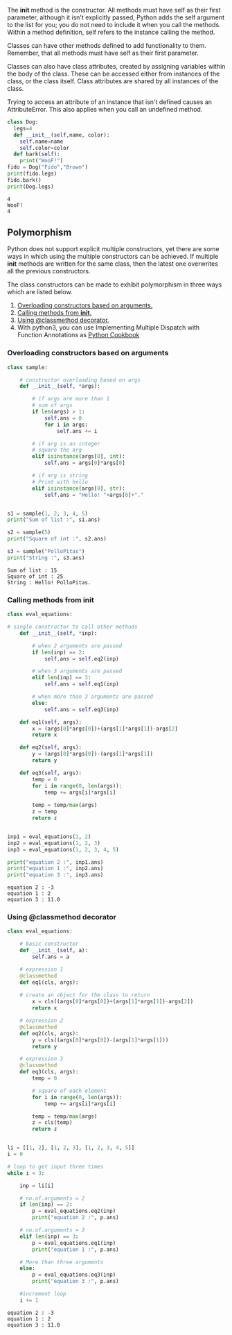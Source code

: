 The **init** method is the constructor. All methods must have self as their first parameter, although it isn't explicitly passed, Python adds the self argument to the list for you; you do not need to include it when you call the methods. Within a method definition, self refers to the instance calling the method.

Classes can have other methods defined to add functionality to them. Remember, that all methods must have self as their first parameter.

Classes can also have class attributes, created by assigning variables within the body of the class. These can be accessed either from instances of the class, or the class itself. Class attributes are shared by all instances of the class.

Trying to access an attribute of an instance that isn't defined causes an AttributeError. This also applies when you call an undefined method.

``` py
class Dog:
  legs=4
  def __init__(self,name, color):
    self.name=name
    self.color=color
  def bark(self):
    print("WooF!")
fido = Dog("Fido","Brown")
print(fido.legs)
fido.bark()
print(Dog.legs)
```
```
4
WooF!
4
```
## Polymorphism

Python does not support explicit multiple constructors, yet there are some ways in which using the multiple constructors can be achieved. If multiple __init__ methods are written for the same class, then the latest one overwrites all the previous constructors.

The class constructors can be made to exhibit polymorphism in three ways which are listed below.

1. [Overloading constructors based on arguments.](#overloading-constructors-based-on-arguments)
2. [Calling methods from __init__.](#calling-methods-from-init)
3. [Using @classmethod decorator.](#using-classmethod-decorator)
4. With python3, you can use Implementing Multiple Dispatch with Function Annotations as [Python Cookbook](https://github.com/dabeaz/python-cookbook/blob/master/src/9/multiple_dispatch_with_function_annotations/example1.py)

### Overloading constructors based on arguments

``` py
class sample:

	# constructor overloading based on args
	def __init__(self, *args):

		# if args are more than 1
		# sum of args
		if len(args) > 1:
			self.ans = 0
			for i in args:
				self.ans += i

		# if arg is an integer
		# square the arg
		elif isinstance(args[0], int):
			self.ans = args[0]*args[0]

		# if arg is string
		# Print with hello
		elif isinstance(args[0], str):
			self.ans = "Hello! "+args[0]+"."


s1 = sample(1, 2, 3, 4, 5)
print("Sum of list :", s1.ans)

s2 = sample(5)
print("Square of int :", s2.ans)

s3 = sample("PolloPitas")
print("String :", s3.ans)

```
```
Sum of list : 15
Square of int : 25
String : Hello! PolloPitas.
```
### Calling methods from __init__

``` py
class eval_equations:

# single constructor to call other methods
	def __init__(self, *inp):

		# when 2 arguments are passed
		if len(inp) == 2:
			self.ans = self.eq2(inp)

		# when 3 arguments are passed
		elif len(inp) == 3:
			self.ans = self.eq1(inp)

		# when more than 3 arguments are passed
		else:
			self.ans = self.eq3(inp)

	def eq1(self, args):
		x = (args[0]*args[0])+(args[1]*args[1])-args[2]
		return x

	def eq2(self, args):
		y = (args[0]*args[0])-(args[1]*args[1])
		return y

	def eq3(self, args):
		temp = 0
		for i in range(0, len(args)):
			temp += args[i]*args[i]
		
		temp = temp/max(args)
		z = temp
		return z


inp1 = eval_equations(1, 2)
inp2 = eval_equations(1, 2, 3)
inp3 = eval_equations(1, 2, 3, 4, 5)

print("equation 2 :", inp1.ans)
print("equation 1 :", inp2.ans)
print("equation 3 :", inp3.ans)

```
```
equation 2 : -3
equation 1 : 2
equation 3 : 11.0
```
### Using @classmethod decorator

``` py
class eval_equations:

	# basic constructor
	def __init__(self, a):
		self.ans = a

	# expression 1
	@classmethod
	def eq1(cls, args):
		
	# create an object for the class to return
		x = cls((args[0]*args[0])+(args[1]*args[1])-args[2])
		return x

	# expression 2
	@classmethod
	def eq2(cls, args):
		y = cls((args[0]*args[0])-(args[1]*args[1]))
		return y

	# expression 3
	@classmethod
	def eq3(cls, args):
		temp = 0

		# square of each element
		for i in range(0, len(args)):
			temp += args[i]*args[i]

		temp = temp/max(args)
		z = cls(temp)
		return z


li = [[1, 2], [1, 2, 3], [1, 2, 3, 4, 5]]
i = 0

# loop to get input three times
while i < 3:

	inp = li[i]

	# no.of.arguments = 2
	if len(inp) == 2:
		p = eval_equations.eq2(inp)
		print("equation 2 :", p.ans)

	# no.of.arguments = 3
	elif len(inp) == 3:
		p = eval_equations.eq1(inp)
		print("equation 1 :", p.ans)

	# More than three arguments
	else:
		p = eval_equations.eq3(inp)
		print("equation 3 :", p.ans)

	#increment loop		
	i += 1

```
```
equation 2 : -3
equation 1 : 2
equation 3 : 11.0
```